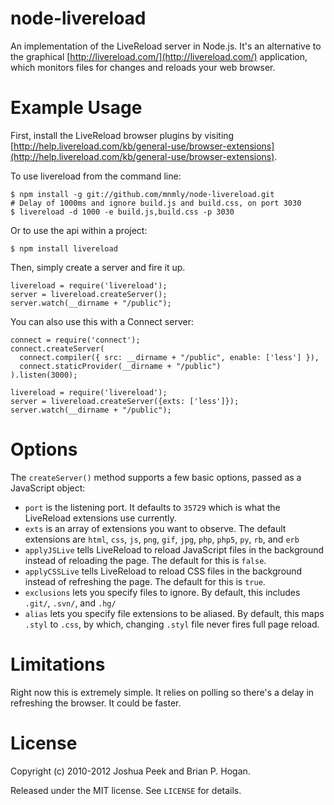 node-livereload
===============

An implementation of the LiveReload server in Node.js. It's an alternative to the graphical [http://livereload.com/](http://livereload.com/) application, which monitors files for changes and reloads your web browser.

# Example Usage

First, install the LiveReload browser plugins by visiting [http://help.livereload.com/kb/general-use/browser-extensions](http://help.livereload.com/kb/general-use/browser-extensions).

To use livereload from the command line:

    $ npm install -g git://github.com/mnmly/node-livereload.git
    # Delay of 1000ms and ignore build.js and build.css, on port 3030
    $ livereload -d 1000 -e build.js,build.css -p 3030
    

Or to use the api within a project:

    $ npm install livereload

Then, simply create a server and fire it up.

    livereload = require('livereload');
    server = livereload.createServer();
    server.watch(__dirname + "/public");

You can also use this with a Connect server:

    connect = require('connect');
    connect.createServer(
      connect.compiler({ src: __dirname + "/public", enable: ['less'] }),
      connect.staticProvider(__dirname + "/public")
    ).listen(3000);

    livereload = require('livereload');
    server = livereload.createServer({exts: ['less']});
    server.watch(__dirname + "/public");

# Options

The `createServer()` method supports a few basic options, passed as a JavaScript object:

* `port` is the listening port. It defaults to `35729` which is what the LiveReload extensions use currently.
* `exts` is an array of extensions you want to observe. The default extensions are  `html`, `css`, `js`, `png`, `gif`, `jpg`,
  `php`, `php5`, `py`, `rb`, and `erb`
* `applyJSLive` tells LiveReload to reload JavaScript files in the background instead of reloading the page. The default for this is `false`.
* `applyCSSLive` tells LiveReload to reload CSS files in the background instead of refreshing the page. The default for this is `true`.
* `exclusions` lets you specify files to ignore. By default, this includes `.git/`, `.svn/`, and `.hg/`
* `alias` lets you specify file extensions to be aliased. By default, this maps `.styl` to `.css`, by which, changing `.styl` file never fires full page reload.

# Limitations

Right now this is extremely simple. It relies on polling so there's a delay in refreshing the browser. It could be faster.

# License

Copyright (c) 2010-2012 Joshua Peek and Brian P. Hogan.

Released under the MIT license. See `LICENSE` for details.


